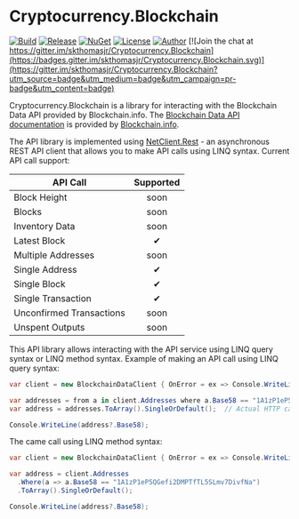 # Cryptocurrency.Blockchain

[![Build](https://ci.appveyor.com/api/projects/status/y1rox466gbqe3j98?svg=true)](https://ci.appveyor.com/project/skthomasjr/cryptocurrency-blockchain)
[![Release](https://img.shields.io/github/release/skthomasjr/Cryptocurrency.Blockchain.svg?maxAge=2592000)](https://github.com/skthomasjr/Cryptocurrency.Blockchain/releases)
[![NuGet](https://img.shields.io/nuget/v/Cryptocurrency.Blockchain.svg)](https://www.nuget.org/packages/Cryptocurrency.Blockchain)
[![License](https://img.shields.io/github/license/skthomasjr/Cryptocurrency.Blockchain.svg?maxAge=2592000)](LICENSE.md)
[![Author](https://img.shields.io/badge/author-Scott%20K.%20Thomas%2C%20Jr.-blue.svg?maxAge=2592000)](https://www.linkedin.com/in/skthomasjr)
[![Join the chat at https://gitter.im/skthomasjr/Cryptocurrency.Blockchain](https://badges.gitter.im/skthomasjr/Cryptocurrency.Blockchain.svg)](https://gitter.im/skthomasjr/Cryptocurrency.Blockchain?utm_source=badge&utm_medium=badge&utm_campaign=pr-badge&utm_content=badge)

Cryptocurrency.Blockchain is a library for interacting with the Blockchain Data API provided by Blockchain.info. The [Blockchain Data API documentation](https://blockchain.info/api/blockchain_api) is provided by [Blockchain.info](https://blockchain.info).

The API library is implemented using [NetClient.Rest](https://github.com/skthomasjr/NetClient.Rest) - an asynchronous REST API client that allows you to make API calls using LINQ syntax. Current API call support:

API Call | Supported
--- | :---:
Block Height | soon
Blocks | soon
Inventory Data | soon
Latest Block | ✔
Multiple Addresses | soon
Single Address | ✔
Single Block | ✔
Single Transaction | ✔
Unconfirmed Transactions | soon
Unspent Outputs | soon

This API library allows interacting with the API service using LINQ query syntax or LINQ method syntax. Example of making an API call using LINQ query syntax:
```c#
var client = new BlockchainDataClient { OnError = ex => Console.WriteLine(ex.Message) };

var addresses = from a in client.Addresses where a.Base58 == "1A1zP1eP5QGefi2DMPTfTL5SLmv7DivfNa" select a;
var address = addresses.ToArray().SingleOrDefault();  // Actual HTTP call not made until we enumerate here.

Console.WriteLine(address?.Base58);
```
The came call using LINQ method syntax:
```c#
var client = new BlockchainDataClient { OnError = ex => Console.WriteLine(ex.Message) };

var address = client.Addresses
  .Where(a => a.Base58 == "1A1zP1eP5QGefi2DMPTfTL5SLmv7DivfNa")
  .ToArray().SingleOrDefault();

Console.WriteLine(address?.Base58);
```
